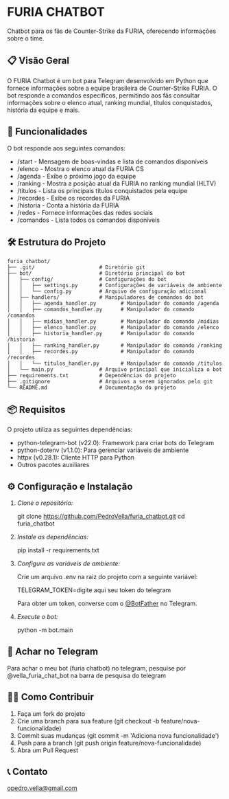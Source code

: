# FURIA CHATBOT

Chatbot para os fãs de Counter-Strike da FURIA, oferecendo informações sobre o time.

## 📋 Visão Geral

O FURIA Chatbot é um bot para Telegram desenvolvido em Python que fornece informações sobre a equipe brasileira de Counter-Strike FURIA. O bot responde a comandos específicos, permitindo aos fãs consultar informações sobre o elenco atual, ranking mundial, títulos conquistados, história da equipe e mais.

## 🚀 Funcionalidades

O bot responde aos seguintes comandos:

- /start - Mensagem de boas-vindas e lista de comandos disponíveis
- /elenco - Mostra o elenco atual da FURIA CS
- /agenda - Exibe o próximo jogo da equipe
- /ranking - Mostra a posição atual da FURIA no ranking mundial (HLTV)
- /titulos - Lista os principais títulos conquistados pela equipe
- /recordes - Exibe os recordes da FURIA
- /historia - Conta a história da FURIA
- /redes - Fornece informações das redes sociais
- /comandos - Lista todos os comandos disponíveis

## 🛠️ Estrutura do Projeto
```
furia_chatbot/
├── .git/                     # Diretório git
├── bot/                      # Diretório principal do bot
│   ├── config/               # Configurações do bot
│   │   ├── settings.py       # Configurações de variáveis de ambiente
│   │   └── config.py         # Arquivo de configuração adicional
│   ├── handlers/             # Manipuladores de comandos do bot
│   │   ├── agenda_handler.py        # Manipulador do comando /agenda
│   │   ├── comandos_handler.py      # Manipulador do comando /comandos
│   │   ├── midias_handler.py        # Manipulador do comando /midias
│   │   ├── elenco_handler.py        # Manipulador do comando /elenco
│   │   ├── historia_handler.py      # Manipulador do comando /historia
│   │   ├── ranking_handler.py       # Manipulador do comando /ranking
│   │   ├── recordes.py              # Manipulador do comando /recordes
│   │   └── titulos_handler.py       # Manipulador do comando /titulos
│   └── main.py               # Arquivo principal que inicializa o bot
├── requirements.txt          # Dependências do projeto
├── .gitignore                # Arquivos a serem ignorados pelo git
└── README.md                 # Documentação do projeto
```
## 📦 Requisitos

O projeto utiliza as seguintes dependências:

- python-telegram-bot (v22.0): Framework para criar bots do Telegram
- python-dotenv (v1.1.0): Para gerenciar variáveis de ambiente
- httpx (v0.28.1): Cliente HTTP para Python
- Outros pacotes auxiliares

## ⚙️ Configuração e Instalação

1. *Clone o repositório:*

   
   git clone https://github.com/PedroVella/furia_chatbot.git
   cd furia_chatbot
   

2. *Instale as dependências:*

   
   pip install -r requirements.txt
   

3. *Configure as variáveis de ambiente:*

   Crie um arquivo .env na raiz do projeto com a seguinte variável:

   
   TELEGRAM_TOKEN=digite aqui seu token do telegram
   

   Para obter um token, converse com o [@BotFather](https://t.me/BotFather) no Telegram.

4. *Execute o bot:*
   
   python -m bot.main
   

## 💬 Achar no Telegram

Para achar o meu bot (furia chatbot) no telegram, pesquise por @vella_furia_chat_bot na barra de pesquisa do telegram

## 👨‍💻 Como Contribuir

1. Faça um fork do projeto
2. Crie uma branch para sua feature (git checkout -b feature/nova-funcionalidade)
3. Commit suas mudanças (git commit -m 'Adiciona nova funcionalidade')
4. Push para a branch (git push origin feature/nova-funcionalidade)
5. Abra um Pull Request


## 📞 Contato

opedro.vella@gmail.com

